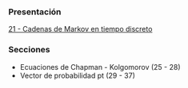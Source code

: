 ### Presentación

[21 - Cadenas de Markov en tiempo discreto](https://www.overleaf.com/project/5c376e423d7cdc5c9060a3fa)

### Secciones
- Ecuaciones de Chapman - Kolgomorov (25 - 28)
- Vector de probabilidad pt (29 - 37)